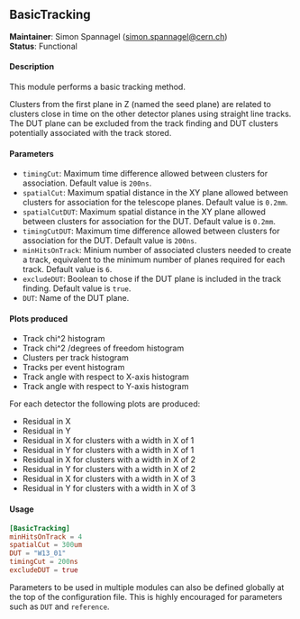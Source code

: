 ## BasicTracking
**Maintainer**: Simon Spannagel (<simon.spannagel@cern.ch>)   
**Status**: Functional   

#### Description
This module performs a basic tracking method.

Clusters from the first plane in Z (named the seed plane) are related to clusters close in time on the other detector planes using straight line tracks. The DUT plane can be excluded from the track finding and DUT clusters potentially associated with the track stored.

#### Parameters
* `timingCut`: Maximum time difference allowed between clusters for association. Default value is `200ns`.
* `spatialCut`: Maximum spatial distance in the XY plane allowed between clusters for association for the telescope planes. Default value is `0.2mm`.
* `spatialCutDUT`: Maximum spatial distance in the XY plane allowed between clusters for association for the DUT. Default value is `0.2mm`.
* `timingCutDUT`: Maximum time difference allowed between clusters for association for the DUT. Default value is `200ns`.
* `minHitsOnTrack`: Minium number of associated clusters needed to create a track, equivalent to the minimum number of planes required for each track. Default value is `6`.
* `excludeDUT`: Boolean to chose if the DUT plane is included in the track finding. Default value is `true`.
* `DUT`: Name of the DUT plane.

#### Plots produced
* Track chi^2 histogram
* Track chi^2 /degrees of freedom histogram
* Clusters per track histogram
* Tracks per event histogram
* Track angle with respect to X-axis histogram
* Track angle with respect to Y-axis histogram

For each detector the following plots are produced:
* Residual in X
* Residual in Y
* Residual in X for clusters with a width in X of 1
* Residual in Y for clusters with a width in X of 1
* Residual in X for clusters with a width in X of 2
* Residual in Y for clusters with a width in X of 2
* Residual in X for clusters with a width in X of 3
* Residual in Y for clusters with a width in X of 3

#### Usage
```toml
[BasicTracking]
minHitsOnTrack = 4
spatialCut = 300um
DUT = "W13_01"
timingCut = 200ns
excludeDUT = true
```
Parameters to be used in multiple modules can also be defined globally at the top of the configuration file. This is highly encouraged for parameters such as `DUT` and `reference`.
